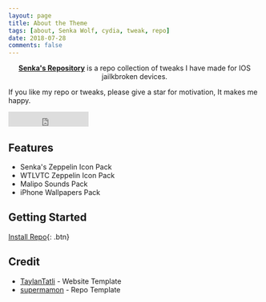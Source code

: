 ```yaml
---
layout: page
title: About the Theme
tags: [about, Senka Wolf, cydia, tweak, repo]
date: 2018-07-28
comments: false
---
```

    
<center><a href="https://senkawolf.github.io/repo"><b>Senka's Repository</b></a> is a repo collection of tweaks I have made for IOS jailkbroken devices.</center>

If you like my repo or tweaks, please give a star for motivation, It makes me happy.

<iframe src="https://ghbtns.com/github-btn.html?user=SenkaWolf&repo=senkawolf.github.io&type=star&count=true&size=large" frameborder="0" scrolling="0" width="160px" height="30px"></iframe>    

## Features
* Senka's Zeppelin Icon Pack
* WTLVTC Zeppelin Icon Pack
* Malipo Sounds Pack
* iPhone Wallpapers Pack

## Getting Started
      
[Install Repo](cydia://url/https://cydia.saurik.com/api/share#?source=https://senkawolf.github.io/repo){: .btn}

## Credit
* [TaylanTatli](https://github.com/TaylanTatli/Moon) - Website Template
* [supermamon](https://github.com/supermamon/Reposi3) - Repo Template